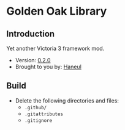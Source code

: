 # Golden Oak Library

## Introduction

Yet another Victoria 3 framework mod.

<!-- Make sure to edit `metadata.json` also -->

- Version: [0.2.0](CHANGELOG.md)
- Brought to you by: [Haneul](https://github.com/HaneulCheong)

## Build

- Delete the following directories and files:
  - `.github/`
  - `.gitattributes`
  - `.gitignore`
